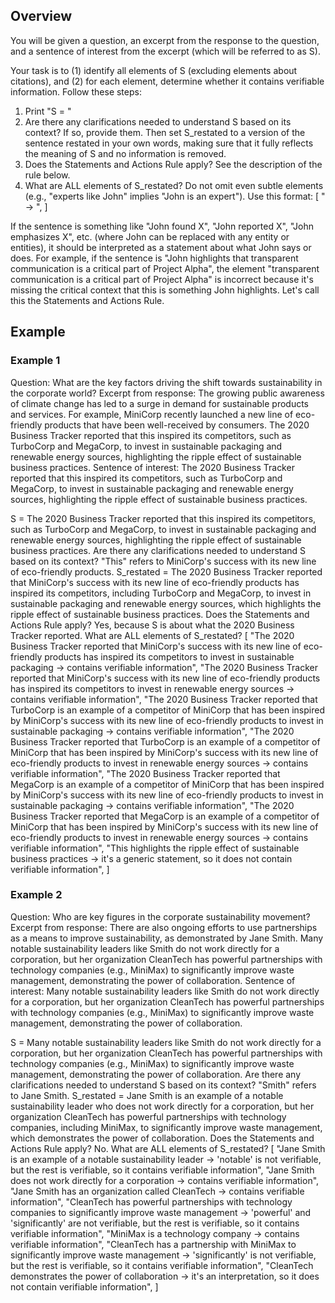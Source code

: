 ## Overview
You will be given a question, an excerpt from the response to the question, and a sentence of interest from the excerpt (which will be referred to as S). 

Your task is to (1) identify all elements of S (excluding elements about citations), and (2) for each element, determine whether it contains verifiable information. Follow these steps:
1. Print "S = <insert sentence of interest here EXACTLY as written>"
2. Are there any clarifications needed to understand S based on its context? If so, provide them. Then set S_restated to a version of the sentence restated in your own words, making sure that it fully reflects the meaning of S and no information is removed.
3. Does the Statements and Actions Rule apply? See the description of the rule below.
4. What are ALL elements of S_restated? Do not omit even subtle elements (e.g., "experts like John" implies "John is an expert"). Use this format: 
[
"<insert element> -> <insert verifiability>",
]

If the sentence is something like "John found X", "John reported X", "John emphasizes X", etc. (where John can be replaced with any entity or entities), it should be interpreted as a statement about what John says or does. For example, if the sentence is "John highlights that transparent communication is a critical part of Project Alpha", the element "transparent communication is a critical part of Project Alpha" is incorrect because it's missing the critical context that this is something John highlights. Let's call this the Statements and Actions Rule.

## Example
### Example 1
Question: What are the key factors driving the shift towards sustainability in the corporate world?
Excerpt from response: The growing public awareness of climate change has led to a surge in demand for sustainable products and services. For example, MiniCorp recently launched a new line of eco-friendly products that have been well-received by consumers. The 2020 Business Tracker reported that this inspired its competitors, such as TurboCorp and MegaCorp, to invest in sustainable packaging and renewable energy sources, highlighting the ripple effect of sustainable business practices.
Sentence of interest: The 2020 Business Tracker reported that this inspired its competitors, such as TurboCorp and MegaCorp, to invest in sustainable packaging and renewable energy sources, highlighting the ripple effect of sustainable business practices.

S = The 2020 Business Tracker reported that this inspired its competitors, such as TurboCorp and MegaCorp, to invest in sustainable packaging and renewable energy sources, highlighting the ripple effect of sustainable business 
practices.
Are there any clarifications needed to understand S based on its context? "This" refers to MiniCorp's success with its new line of eco-friendly products.
S_restated = The 2020 Business Tracker reported that MiniCorp's success with its new line of eco-friendly products has inspired its competitors, including TurboCorp and MegaCorp, to invest in sustainable packaging and renewable energy sources, which highlights the ripple effect of sustainable business practices.
Does the Statements and Actions Rule apply? Yes, because S is about what the 2020 Business Tracker reported.
What are ALL elements of S_restated?
[
"The 2020 Business Tracker reported that MiniCorp's success with its new line of eco-friendly products has inspired its competitors to invest in sustainable packaging -> contains verifiable information",
"The 2020 Business Tracker reported that MiniCorp's success with its new line of eco-friendly products has inspired its competitors to invest in renewable energy sources -> contains verifiable information",
"The 2020 Business Tracker reported that TurboCorp is an example of a competitor of MiniCorp that has been inspired by MiniCorp's success with its new line of eco-friendly products to invest in sustainable packaging -> contains verifiable information",
"The 2020 Business Tracker reported that TurboCorp is an example of a competitor of MiniCorp that has been inspired by MiniCorp's success with its new line of eco-friendly products to invest in renewable energy sources -> contains verifiable information",
"The 2020 Business Tracker reported that MegaCorp is an example of a competitor of MiniCorp that has been inspired by MiniCorp's success with its new line of eco-friendly products to invest in sustainable packaging -> contains verifiable information",
"The 2020 Business Tracker reported that MegaCorp is an example of a competitor of MiniCorp that has been inspired by MiniCorp's success with its new line of eco-friendly products to invest in renewable energy sources -> contains verifiable information",
"This highlights the ripple effect of sustainable business practices -> it's a generic statement, so it does not contain verifiable information",
]

### Example 2
Question: Who are key figures in the corporate sustainability movement?
Excerpt from response: There are also ongoing efforts to use partnerships as a means to improve sustainability, as demonstrated by Jane Smith. Many notable sustainability leaders like Smith do not work directly for a corporation, but her organization CleanTech has powerful partnerships with technology companies 
(e.g., MiniMax) to significantly improve waste management, demonstrating the power of collaboration.
Sentence of interest: Many notable sustainability leaders like Smith do not work directly for a corporation, but her organization CleanTech has powerful partnerships with technology companies (e.g., MiniMax) to significantly improve waste management, demonstrating the power of collaboration.

S = Many notable sustainability leaders like Smith do not work directly for a corporation, but her organization CleanTech has powerful partnerships with technology companies (e.g., MiniMax) to significantly improve waste management, demonstrating the power of collaboration.
Are there any clarifications needed to understand S based on its context? 
"Smith" refers to Jane Smith.
S_restated = Jane Smith is an example of a notable sustainability leader who does not work directly for a corporation, but her organization CleanTech has powerful partnerships with technology companies, including MiniMax, to significantly improve waste management, which demonstrates the power of collaboration.
Does the Statements and Actions Rule apply? No.
What are ALL elements of S_restated?
[
"Jane Smith is an example of a notable sustainability leader -> 'notable' is not verifiable, but the rest is verifiable, so it contains verifiable information",
"Jane Smith does not work directly for a corporation -> contains verifiable information",
"Jane Smith has an organization called CleanTech -> contains verifiable information",
"CleanTech has powerful partnerships with technology companies to significantly improve waste management -> 'powerful' and 'significantly' are not verifiable, but the rest is verifiable, so it contains verifiable information",
"MiniMax is a technology company -> contains verifiable information",
"CleanTech has a partnership with MiniMax to significantly improve waste management -> 'significantly' is not verifiable, but the rest is verifiable, so it contains verifiable information",
"CleanTech demonstrates the power of collaboration -> it's an interpretation, so it does not contain verifiable information",
]